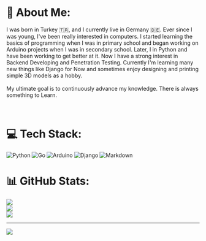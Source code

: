 # 💫 About Me:
I was born in Turkey 🇹🇷, and I currently live in Germany 🇩🇪. Ever since I was young, I've been really interested in computers. I started learning the basics of programming when I was in primary school and began working on Arduino projects when I was in secondary school. Later, I in Python and have been working to get better at it. Now I have a strong interest in Backend Developing and Penetration Testing. Currently I'm learning many new things like Django for Now and sometimes enjoy designing and printing simple 3D models as a hobby.<br><br>My ultimate goal is to continuously advance my knowledge. There is always something to Learn.<br><br><br>


# 💻 Tech Stack:
![Python](https://img.shields.io/badge/python-3670A0?style=for-the-badge&logo=python&logoColor=ffdd54)
![Go](https://img.shields.io/badge/go-%2300ADD8.svg?style=for-the-badge&logo=go&logoColor=white) 
![Arduino](https://img.shields.io/badge/-Arduino-00979D?style=for-the-badge&logo=Arduino&logoColor=white)
![Django](https://img.shields.io/badge/django-%23092E20.svg?style=for-the-badge&logo=django&logoColor=white) 
![Markdown](https://img.shields.io/badge/markdown-%23000000.svg?style=for-the-badge&logo=markdown&logoColor=white) 

# 📊 GitHub Stats:
![](https://github-readme-stats.vercel.app/api?username=Kafalar-Karisik&theme=nightowl&hide_border=false&include_all_commits=false&count_private=true)<br/>
![](https://github-readme-streak-stats.herokuapp.com/?user=Kafalar-Karisik&theme=nightowl&hide_border=false)<br/>
![](https://github-readme-stats.vercel.app/api/top-langs/?username=Kafalar-Karisik&theme=nightowl&hide_border=false&include_all_commits=false&count_private=true&layout=compact)

---
[![](https://visitcount.itsvg.in/api?id=Kafalar-Karisik&icon=0&color=0)](https://visitcount.itsvg.in)

<!-- Proudly created with GPRM ( https://gprm.itsvg.in ) -->
